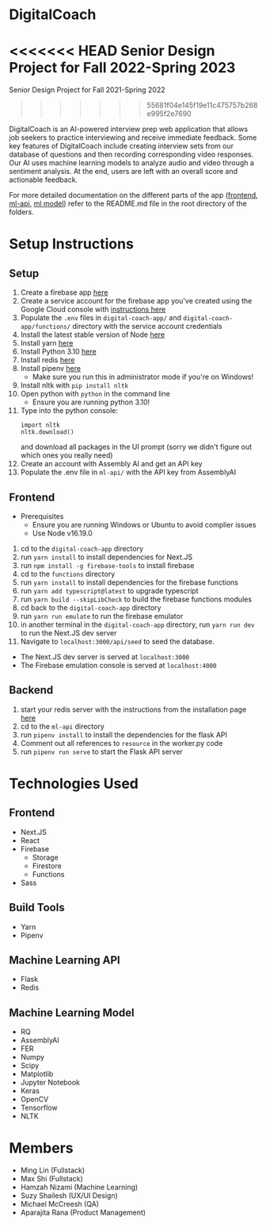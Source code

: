 # DigitalCoach
<<<<<<< HEAD
Senior Design Project for Fall 2022-Spring 2023
=======

Senior Design Project for Fall 2021-Spring 2022
>>>>>>> 55681f04e145f19e11c475757b268e995f2e7690

DigitalCoach is an AI-powered interview prep web application that allows job seekers to practice interviewing and receive immediate feedback. Some key features of DigitalCoach include creating interview sets from our database of questions and then recording corresponding video responses. Our AI uses machine learning models to analyze audio and video through a sentiment analysis. At the end, users are left with an overall score and actionable feedback.

For more detailed documentation on the different parts of the app ([frontend](/digital-coach-app/README.md), [ml-api](/ml-api/README.md), [ml model](/ml/README.md)) refer to the README.md file in the root directory of the folders.

# Setup Instructions

## Setup

1. Create a firebase app [here](https://console.firebase.google.com)
1. Create a service account for the firebase app you've created using the Google Cloud console with [instructions here](https://cloud.google.com/iam/docs/creating-managing-service-accounts#creating)
1. Populate the `.env` files in `digital-coach-app/` and `digital-coach-app/functions/` directory with the service account credentials
1. Install the latest stable version of Node [here](https://nodejs.org/en/)
1. Install yarn [here](https://classic.yarnpkg.com/en/docs/install)
1. Install Python 3.10 [here](https://www.python.org/downloads/)
1. Install redis [here](https://redis.io/docs/getting-started/)
1. Install pipenv [here](https://pipenv.pypa.io/en/latest/)
   - Make sure you run this in administrator mode if you're on Windows!
1. Install nltk with `pip install nltk`
1. Open python with `python` in the command line
   - Ensure you are running python 3.10!
1. Type into the python console:
   ```
   import nltk
   nltk.download()
   ```
   and download all packages in the UI prompt (sorry we didn't figure out which ones you really need)
1. Create an account with Assembly AI and get an API key
1. Populate the .env file in `ml-api/` with the API key from AssemblyAI

## Frontend

- Prerequisites
  - Ensure you are running Windows or Ubuntu to avoid complier issues
  - Use Node v16.19.0

1. cd to the `digital-coach-app` directory
1. run `yarn install` to install dependencies for Next.JS
1. run `npm install -g firebase-tools` to install firebase
1. cd to the `functions` directory
1. run `yarn install` to install dependencies for the firebase functions
1. run `yarn add typescript@latest` to upgrade typescript
1. run `yarn build --skipLibCheck` to build the firebase functions modules
1. cd back to the `digital-coach-app` directory
1. run `yarn run emulate` to run the firebase emulator
1. in another terminal in the `digital-coach-app` directory, run `yarn run dev` to run the Next.JS dev server
1. Navigate to `localhost:3000/api/seed` to seed the database.

- The Next.JS dev server is served at `localhost:3000`
- The Firebase emulation console is served at `localhost:4000`

## Backend

1. start your redis server with the instructions from the installation page [here](https://redis.io/docs/getting-started/)
1. cd to the `ml-api` directory
1. run `pipenv install` to install the dependencies for the flask API
1. Comment out all references to `resource` in the worker.py code
1. run `pipenv run serve` to start the Flask API server

# Technologies Used

## Frontend

- Next.JS
- React
- Firebase
  - Storage
  - Firestore
  - Functions
- Sass

## Build Tools

- Yarn
- Pipenv

## Machine Learning API

- Flask
- Redis

## Machine Learning Model

- RQ
- AssemblyAI
- FER
- Numpy
- Scipy
- Matplotlib
- Jupyter Notebook
- Keras
- OpenCV
- Tensorflow
- NLTK

# Members

- Ming Lin (Fullstack)
- Max Shi (Fullstack)
- Hamzah Nizami (Machine Learning)
- Suzy Shailesh (UX/UI Design)
- Michael McCreesh (QA)
- Aparajita Rana (Product Management)
